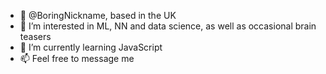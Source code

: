 - 👋 @BoringNickname, based in the UK 
- 👀 I’m interested in ML, NN and data science, as well as occasional brain teasers
- 🌱 I’m currently learning JavaScript
- 📫 Feel free to message me

<!---
BoringNickname/BoringNickname is a ✨ special ✨ repository because its `README.md` (this file) appears on your GitHub profile.
You can click the Preview link to take a look at your changes.
--->
